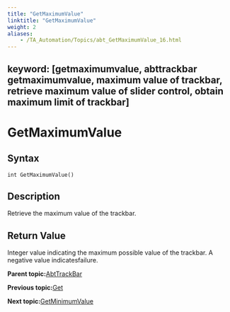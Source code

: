```yaml
--- 
title: "GetMaximumValue"
linktitle: "GetMaximumValue"
weight: 2
aliases: 
    - /TA_Automation/Topics/abt_GetMaximumValue_16.html
---
```

keyword: [getmaximumvalue, abttrackbar getmaximumvalue, maximum value of trackbar, retrieve maximum value of slider control, obtain maximum limit of trackbar]
---

# GetMaximumValue

## Syntax

`int GetMaximumValue()`

## Description

Retrieve the maximum value of the trackbar.

## Return Value

Integer value indicating the maximum possible value of the trackbar. A negative value indicatesfailure.

**Parent topic:**[AbtTrackBar](/TA_Automation/Topics/abt_AbtTrackBar.html)

**Previous topic:**[Get](/TA_Automation/Topics/abt_Get_16.html)

**Next topic:**[GetMinimumValue](/TA_Automation/Topics/abt_GetMinimumValue_16.html)

